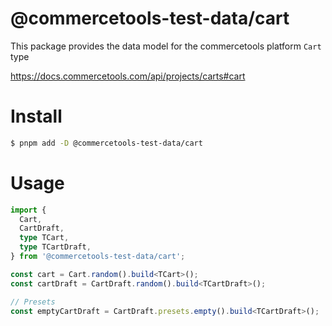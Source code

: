 # @commercetools-test-data/cart

This package provides the data model for the commercetools platform `Cart` type

https://docs.commercetools.com/api/projects/carts#cart

# Install

```bash
$ pnpm add -D @commercetools-test-data/cart
```

# Usage

```ts
import {
  Cart,
  CartDraft,
  type TCart,
  type TCartDraft,
} from '@commercetools-test-data/cart';

const cart = Cart.random().build<TCart>();
const cartDraft = CartDraft.random().build<TCartDraft>();

// Presets
const emptyCartDraft = CartDraft.presets.empty().build<TCartDraft>();
```
